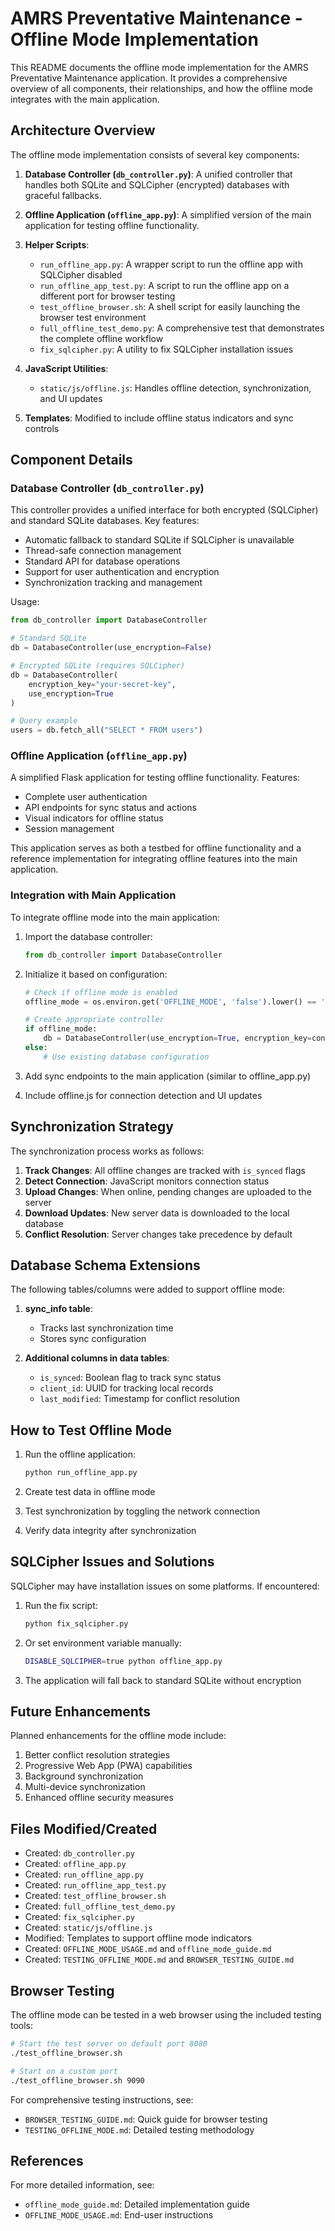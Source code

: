 # AMRS Preventative Maintenance - Offline Mode Implementation

This README documents the offline mode implementation for the AMRS Preventative Maintenance application. It provides a comprehensive overview of all components, their relationships, and how the offline mode integrates with the main application.

## Architecture Overview

The offline mode implementation consists of several key components:

1. **Database Controller (`db_controller.py`)**: A unified controller that handles both SQLite and SQLCipher (encrypted) databases with graceful fallbacks.

2. **Offline Application (`offline_app.py`)**: A simplified version of the main application for testing offline functionality.

3. **Helper Scripts**:
   - `run_offline_app.py`: A wrapper script to run the offline app with SQLCipher disabled
   - `run_offline_app_test.py`: A script to run the offline app on a different port for browser testing
   - `test_offline_browser.sh`: A shell script for easily launching the browser test environment
   - `full_offline_test_demo.py`: A comprehensive test that demonstrates the complete offline workflow
   - `fix_sqlcipher.py`: A utility to fix SQLCipher installation issues

4. **JavaScript Utilities**:
   - `static/js/offline.js`: Handles offline detection, synchronization, and UI updates

5. **Templates**: Modified to include offline status indicators and sync controls

## Component Details

### Database Controller (`db_controller.py`)

This controller provides a unified interface for both encrypted (SQLCipher) and standard SQLite databases. Key features:

- Automatic fallback to standard SQLite if SQLCipher is unavailable
- Thread-safe connection management
- Standard API for database operations
- Support for user authentication and encryption
- Synchronization tracking and management

Usage:
```python
from db_controller import DatabaseController

# Standard SQLite
db = DatabaseController(use_encryption=False)

# Encrypted SQLite (requires SQLCipher)
db = DatabaseController(
    encryption_key="your-secret-key", 
    use_encryption=True
)

# Query example
users = db.fetch_all("SELECT * FROM users")
```

### Offline Application (`offline_app.py`)

A simplified Flask application for testing offline functionality. Features:

- Complete user authentication
- API endpoints for sync status and actions
- Visual indicators for offline status
- Session management

This application serves as both a testbed for offline functionality and a reference implementation for integrating offline features into the main application.

### Integration with Main Application

To integrate offline mode into the main application:

1. Import the database controller:
   ```python
   from db_controller import DatabaseController
   ```

2. Initialize it based on configuration:
   ```python
   # Check if offline mode is enabled
   offline_mode = os.environ.get('OFFLINE_MODE', 'false').lower() == 'true'
   
   # Create appropriate controller
   if offline_mode:
       db = DatabaseController(use_encryption=True, encryption_key=config.ENCRYPTION_KEY)
   else:
       # Use existing database configuration
   ```

3. Add sync endpoints to the main application (similar to offline_app.py)

4. Include offline.js for connection detection and UI updates

## Synchronization Strategy

The synchronization process works as follows:

1. **Track Changes**: All offline changes are tracked with `is_synced` flags
2. **Detect Connection**: JavaScript monitors connection status
3. **Upload Changes**: When online, pending changes are uploaded to the server
4. **Download Updates**: New server data is downloaded to the local database
5. **Conflict Resolution**: Server changes take precedence by default

## Database Schema Extensions

The following tables/columns were added to support offline mode:

1. **sync_info table**:
   - Tracks last synchronization time
   - Stores sync configuration

2. **Additional columns in data tables**:
   - `is_synced`: Boolean flag to track sync status
   - `client_id`: UUID for tracking local records
   - `last_modified`: Timestamp for conflict resolution

## How to Test Offline Mode

1. Run the offline application:
   ```bash
   python run_offline_app.py
   ```

2. Create test data in offline mode
3. Test synchronization by toggling the network connection
4. Verify data integrity after synchronization

## SQLCipher Issues and Solutions

SQLCipher may have installation issues on some platforms. If encountered:

1. Run the fix script:
   ```bash
   python fix_sqlcipher.py
   ```

2. Or set environment variable manually:
   ```bash
   DISABLE_SQLCIPHER=true python offline_app.py
   ```

3. The application will fall back to standard SQLite without encryption

## Future Enhancements

Planned enhancements for the offline mode include:

1. Better conflict resolution strategies
2. Progressive Web App (PWA) capabilities
3. Background synchronization
4. Multi-device synchronization
5. Enhanced offline security measures

## Files Modified/Created

- Created: `db_controller.py`
- Created: `offline_app.py`
- Created: `run_offline_app.py`
- Created: `run_offline_app_test.py`
- Created: `test_offline_browser.sh`
- Created: `full_offline_test_demo.py`
- Created: `fix_sqlcipher.py`
- Created: `static/js/offline.js`
- Modified: Templates to support offline mode indicators
- Created: `OFFLINE_MODE_USAGE.md` and `offline_mode_guide.md`
- Created: `TESTING_OFFLINE_MODE.md` and `BROWSER_TESTING_GUIDE.md`

## Browser Testing

The offline mode can be tested in a web browser using the included testing tools:

```bash
# Start the test server on default port 8080
./test_offline_browser.sh

# Start on a custom port
./test_offline_browser.sh 9090
```

For comprehensive testing instructions, see:
- `BROWSER_TESTING_GUIDE.md`: Quick guide for browser testing
- `TESTING_OFFLINE_MODE.md`: Detailed testing methodology

## References

For more detailed information, see:
- `offline_mode_guide.md`: Detailed implementation guide
- `OFFLINE_MODE_USAGE.md`: End-user instructions
